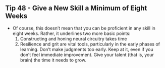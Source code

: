 ## Tip 48 - Give a New Skill a Minimum of Eight Weeks

- Of course, this doesn’t mean that you can be proficient in any skill in eight weeks. Rather, it underlines two more basic points:
	1. Constructing and honing neural circuitry takes time
	2. Resilience and grit are vital tools, particularly in the early phases of learning. Don’t make judgments too early. Keep at it, even if you don’t feel immediate improvement. Give your talent (that is, your brain) the time it needs to grow. 